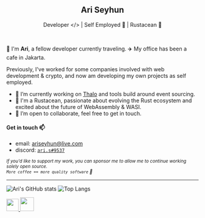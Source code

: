<h2 align="center">Ari Seyhun</h2>
<p align="center">Developer &lt;/&gt; | Self Employed 💯 | Rustacean 🦀</p>

<br />

👋 I'm **Ari**, a fellow developer currently traveling. ✈️ My office has been a cafe in Jakarta.

Previously, I've worked for some companies involved with web development & crypto, and now am developing my own projects as self employed.

- 🥷 I’m currently working on [Thalo](https://github.com/thalo-rs/thalo) and tools build around event sourcing.
- 🦀 I'm a Rustacean, passionate about evolving the Rust ecosystem and excited about the future of WebAssembly & WASI.
- 👯 I’m open to collaborate, feel free to get in touch.

#### Get in touch 📫

  - email: [ariseyhun@live.com](mailto:ariseyhun@live.com.au)
  - discord: [`ari.s#9537`](https://discordapp.com/users/232034545774362624)

<sub>
<i>If you'd like to support my work, you can sponsor me to allow me to continue working solely open source.
<br />
<code>More coffee == more quality software</code> 🙌</i>
</sub>

---

![Ari's GitHub stats](https://github-readme-stats.vercel.app/api?username=tqwewe&count_private=true&show_icons=true&theme=github_dark) ![Top Langs](https://github-readme-stats.vercel.app/api/top-langs/?username=tqwewe&layout=compact&theme=github_dark&hide=html,css)

<a href="https://discordapp.com/users/232034545774362624">
  <img src="https://cdn3.iconfinder.com/data/icons/popular-services-brands-vol-2/512/discord-512.png" width="32" />
</a>

<a href="https://github.com/thalo-rs/thalo">
  <img src="https://raw.githubusercontent.com/thalo-rs/thalo/dev/logo.png" width="36" />
</a>

